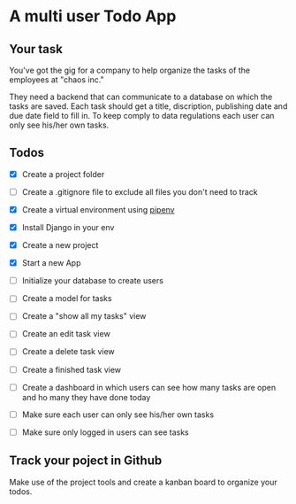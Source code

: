 # A multi user Todo App

## Your task
You've got the gig for a company to help organize the 
tasks of the employees at "chaos inc."

They need a backend that can communicate to a database on 
which the tasks are saved. Each task should get a title,
discription, publishing date and due date field to fill in. 
To keep comply to data regulations each user can only see his/her
own tasks.


## Todos

- [x] Create a project folder
- [ ] Create a .gitignore file to exclude all files you don't need to track
- [x] Create a virtual environment using [pipenv](https://pypi.org/project/pipenv/) 
- [x] Install Django in your env
- [x] Create a new project
- [x] Start a new App
- [ ] Initialize your database to create users
- [ ] Create a model for tasks
- [ ] Create a "show all my tasks" view
- [ ] Create an edit task view
- [ ] Create a delete task view
- [ ] Create a finished task view
- [ ] Create a dashboard in which users can see how many tasks are open and ho many they have done today
- [ ] Make sure each user can only see his/her own tasks
- [ ] Make sure only logged in users can see tasks


## Track your poject in Github 
Make use of the project tools and create a kanban board
to organize your todos. 
